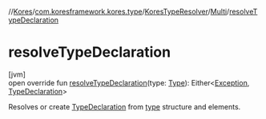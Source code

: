//[Kores](../../../../index.md)/[com.koresframework.kores.type](../../index.md)/[KoresTypeResolver](../index.md)/[Multi](index.md)/[resolveTypeDeclaration](resolve-type-declaration.md)

# resolveTypeDeclaration

[jvm]\
open override fun [resolveTypeDeclaration](resolve-type-declaration.md)(type: [Type](https://docs.oracle.com/javase/8/docs/api/java/lang/reflect/Type.html)): Either<[Exception](https://kotlinlang.org/api/latest/jvm/stdlib/kotlin/-exception/index.html), [TypeDeclaration](../../../com.koresframework.kores.base/-type-declaration/index.md)>

Resolves or create [TypeDeclaration](../../../com.koresframework.kores.base/-type-declaration/index.md) from [type](resolve-type-declaration.md) structure and elements.
